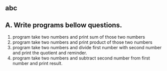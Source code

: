 ## abc

## A. Write programs bellow questions.

1. program take two numbers and print sum of those two numbers
2. program take two numbers and print product of those two numbers
3. program take two numbers and divide first number with second number and print the quotient and reminder.
4. program take two numbers and subtract second number from first number and print result.


